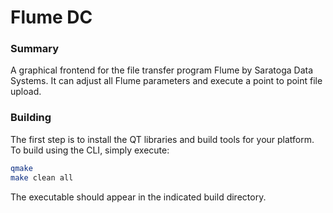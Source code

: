 # Flume DC
### Summary
A graphical frontend for the file transfer program Flume by Saratoga Data Systems. It can adjust all Flume parameters
and execute a point to point file upload.

### Building

The first step is to install the QT libraries and build tools for your platform. To build using the CLI, simply execute:

```bash
qmake
make clean all
```
The executable should appear in the indicated build directory.
